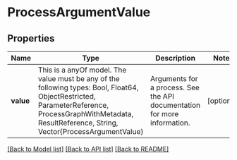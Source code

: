 # ProcessArgumentValue



## Properties
Name | Type | Description | Notes
------------ | ------------- | ------------- | -------------
**value** | This is a anyOf model. The value must be any of the following types: Bool, Float64, ObjectRestricted, ParameterReference, ProcessGraphWithMetadata, ResultReference, String, Vector{ProcessArgumentValue} | Arguments for a process. See the API documentation for more information. | [optional] 





[[Back to Model list]](../README.md#models) [[Back to API list]](../README.md#api-endpoints) [[Back to README]](../README.md)


